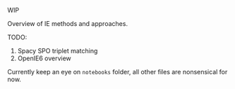 WIP

Overview of IE methods and approaches.

TODO:
1. Spacy SPO triplet matching
2. OpenIE6 overview

Currently keep an eye on `notebooks` folder, all other files are nonsensical for now. 